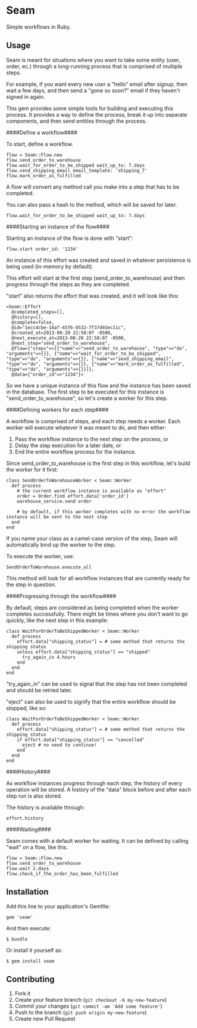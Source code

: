 # Seam

Simple workflows in Ruby. 

## Usage

Seam is meant for situations where you want to take some entity (user, order, ec.) through a long-running process that is comprised of multiple steps.

For example, if you want every new user a "hello" email after signup, then wait a few days, and then send a "gone so soon?" email if they haven't signed in again.

This gem provides some simple tools for building and executing this process.
It provides a way to define the process, break it up into separate components, and then send entities through the process.

####Define a workflow####

To start, define a workflow.

````
flow = Seam::Flow.new
flow.send_order_to_warehouse
flow.wait_for_order_to_be_shipped wait_up_to: 7.days
flow.send_shipping_email email_template: 'shipping_7'
flow.mark_order_as_fulfilled
````

A flow will convert any method call you make into a step that has to be completed. 

You can also pass a hash to the method, which will be saved for later.

````
flow.wait_for_order_to_be_shipped wait_up_to: 7.days
````

####Starting an instance of the flow####

Starting an instance of the flow is done with "start":

````
flow.start order_id: '1234'
````

An instance of this effort was created and saved in whatever persistence is being used (in-memory by default). 

This effort will start at the first step (send_order_to_warehouse) and then progress through the steps as they are completed.

"start" also returns the effort that was created, and it will look like this:

````
<Seam::Effort 
  @completed_steps=[], 
  @history=[], 
  @complete=false, 
  @id="1ecc4cbe-16af-45f6-8532-7f37493ec11c", 
  @created_at=2013-08-20 22:58:07 -0500, 
  @next_execute_at=2013-08-20 22:58:07 -0500, 
  @next_step="send_order_to_warehouse", 
  @flow={"steps"=>[{"name"=>"send_order_to_warehouse", "type"=>"do", "arguments"=>{}}, {"name"=>"wait_for_order_to_be_shipped", "type"=>"do", "arguments"=>{}}, {"name"=>"send_shipping_email", "type"=>"do", "arguments"=>{}}, {"name"=>"mark_order_as_fulfilled", "type"=>"do", "arguments"=>{}}]}, 
  @data={"order_id"=>"1234"}>
````

So we have a unique instance of this flow and the instance has been saved in the database.  The first step to be executed for this instance is "send_order_to_warehouse", so let's create a worker for this step.

####Defining workers for each step####

A workflow is comprised of steps, and each step needs a worker.  Each worker will execute whatever it was meant to do, and then either:

1. Pass the workflow instance to the next step on the process, or
2. Delay the step execution for a later date, or
3. End the entire workflow process for the instance.

Since send_order_to_warehouse is the first step in this workflow, let's build the worker for it first:

````
class SendOrderToWarehouseWorker < Seam::Worker
  def process
    # the current workflow instance is available as "effort"
    order = Order.find effort.data['order_id']
    warehouse_service.send order

    # by default, if this worker completes with no error the workflow instance will be sent to the next step
  end
end
````

If you name your class as a camel-case version of the step, Seam will automatically bind up the worker to the step.  

To execute the worker, use:

````
SendOrderToWarehouse.execute_all
````

This method will look for all workflow instances that are currently ready for the step in question.

####Progressing through the workflow####

By default, steps are considered as being completed when the worker completes successfully.  There might be times where you don't want to go quickly, like the next step in this example:

````
class WaitForOrderToBeShippedWorker < Seam::Worker
  def process
    effort.data["shipping_status"] = # some method that returns the shipping status
    unless effort.data["shipping_status"] == "shipped"
      try_again_in 4.hours
    end
  end
end
````

"try_again_in" can be used to signal that the step has not been completed and should be retried later.

"eject" can also be used to signify that the entire workflow should be stopped, like so:

````
class WaitForOrderToBeShippedWorker < Seam::Worker
  def process
    effort.data["shipping_status"] = # some method that returns the shipping status
    if effort.data["shipping_status"] == "cancelled"
      eject # no need to continue!
    end
  end
end
````

####History####

As workflow instances progress through each step, the history of every operation will be stored.  A history of the "data" block before and after each step run is also stored.

The history is available through:

````
effort.history
````

####Waiting####

Seam comes with a default worker for waiting. It can be defined by calling "wait" on a flow, like this.

````
flow = Seam::Flow.new
flow.send_order_to_warehouse
flow.wait 2.days
flow.check_if_the_order_has_been_fulfilled
````

## Installation

Add this line to your application's Gemfile:

    gem 'seam'

And then execute:

    $ bundle

Or install it yourself as:

    $ gem install seam

## Contributing

1. Fork it
2. Create your feature branch (`git checkout -b my-new-feature`)
3. Commit your changes (`git commit -am 'Add some feature'`)
4. Push to the branch (`git push origin my-new-feature`)
5. Create new Pull Request
